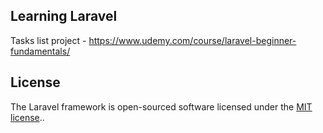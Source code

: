 ## Learning Laravel

Tasks list project - https://www.udemy.com/course/laravel-beginner-fundamentals/

## License

The Laravel framework is open-sourced software licensed under the [MIT license](https://opensource.org/licenses/MIT)..
